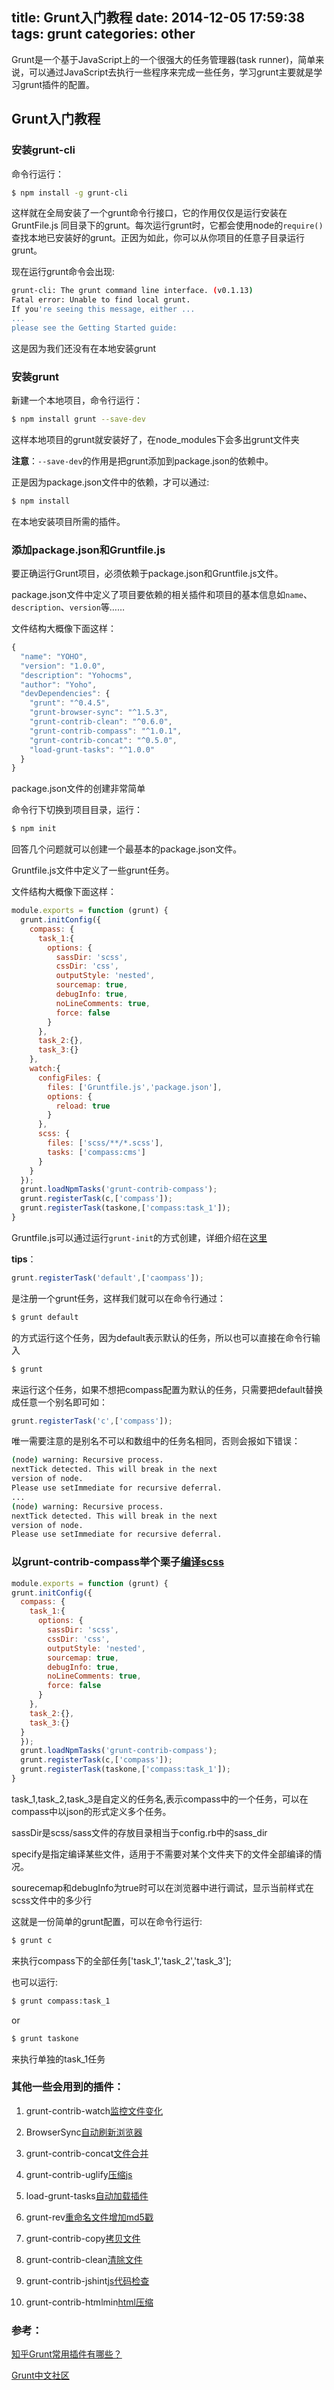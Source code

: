title: Grunt入门教程
date: 2014-12-05 17:59:38
tags: grunt
categories: other
---
Grunt是一个基于JavaScript上的一个很强大的任务管理器(task runner)，简单来说，可以通过JavaScript去执行一些程序来完成一些任务，学习grunt主要就是学习grunt插件的配置。

<!--more-->

## Grunt入门教程

### 安装grunt-cli

命令行运行：

```bash
$ npm install -g grunt-cli
```

这样就在全局安装了一个grunt命令行接口，它的作用仅仅是运行安装在GruntFile.js 同目录下的grunt。每次运行grunt时，它都会使用node的`require()`查找本地已安装好的grunt。正因为如此，你可以从你项目的任意子目录运行grunt。

现在运行grunt命令会出现:

```bash
grunt-cli: The grunt command line interface. (v0.1.13)
Fatal error: Unable to find local grunt.
If you're seeing this message, either ...
...
please see the Getting Started guide:
```

这是因为我们还没有在本地安装grunt

### 安装grunt

新建一个本地项目，命令行运行：

```bash
$ npm install grunt --save-dev
```

这样本地项目的grunt就安装好了，在node_modules下会多出grunt文件夹

**注意**：`--save-dev`的作用是把grunt添加到package.json的依赖中。

正是因为package.json文件中的依赖，才可以通过:

```bash
$ npm install
```

在本地安装项目所需的插件。

### 添加package.json和Gruntfile.js

要正确运行Grunt项目，必须依赖于package.json和Gruntfile.js文件。

package.json文件中定义了项目要依赖的相关插件和项目的基本信息如`name`、`description`、`version`等……

文件结构大概像下面这样：

```js
{
  "name": "YOHO",
  "version": "1.0.0",
  "description": "Yohocms",
  "author": "Yoho",
  "devDependencies": {
    "grunt": "^0.4.5",
    "grunt-browser-sync": "^1.5.3",
    "grunt-contrib-clean": "^0.6.0",
    "grunt-contrib-compass": "^1.0.1",
    "grunt-contrib-concat": "^0.5.0",
    "load-grunt-tasks": "^1.0.0"
  }
}
```

package.json文件的创建非常简单

命令行下切换到项目目录，运行：

```bash
$ npm init
```

回答几个问题就可以创建一个最基本的package.json文件。

Gruntfile.js文件中定义了一些grunt任务。

文件结构大概像下面这样：

```js
module.exports = function (grunt) {
  grunt.initConfig({
    compass: {
      task_1:{
        options: {
          sassDir: 'scss',
          cssDir: 'css',
          outputStyle: 'nested',
          sourcemap: true,
          debugInfo: true,
          noLineComments: true,
          force: false
        }
      }, 
      task_2:{}, 
      task_3:{}
    },
    watch:{	
      configFiles: {
        files: ['Gruntfile.js','package.json'],
        options: {
          reload: true
        }
      },
      scss: {
        files: ['scss/**/*.scss'],
        tasks: ['compass:cms']
      }	
    }
  });
  grunt.loadNpmTasks('grunt-contrib-compass');
  grunt.registerTask(c,['compass']);
  grunt.registerTask(taskone,['compass:task_1']);
}
```

Gruntfile.js可以通过运行`grunt-init`的方式创建，详细介绍在[这里](http://www.gruntjs.org/docs/creating-plugins.html)

**tips**：

```js
grunt.registerTask('default',['caompass']);
```

是注册一个grunt任务，这样我们就可以在命令行通过：

```bash
$ grunt default
```

的方式运行这个任务，因为default表示默认的任务，所以也可以直接在命令行输入

```bash
$ grunt
```

来运行这个任务，如果不想把compass配置为默认的任务，只需要把default替换成任意一个别名即可如：

```js
grunt.registerTask('c',['compass']);
```

唯一需要注意的是别名不可以和数组中的任务名相同，否则会报如下错误：

```bash
(node) warning: Recursive process.
nextTick detected. This will break in the next
version of node. 
Please use setImmediate for recursive deferral.
...
(node) warning: Recursive process.
nextTick detected. This will break in the next
version of node. 
Please use setImmediate for recursive deferral.
```


### 以grunt-contrib-compass举个栗子[编译scss](https://github.com/gruntjs/grunt-contrib-compass)

```js
module.exports = function (grunt) {
grunt.initConfig({
  compass: {
    task_1:{
      options: {
        sassDir: 'scss',
        cssDir: 'css',
        outputStyle: 'nested',
        sourcemap: true,
        debugInfo: true,
        noLineComments: true,
        force: false
      }
    }, 
    task_2:{}, 
    task_3:{}
  }
  });
  grunt.loadNpmTasks('grunt-contrib-compass');
  grunt.registerTask(c,['compass']);
  grunt.registerTask(taskone,['compass:task_1']);
}
```

task_1,task_2,task_3是自定义的任务名,表示compass中的一个任务，可以在compass中以json的形式定义多个任务。

sassDir是scss/sass文件的存放目录相当于config.rb中的sass_dir

specify是指定编译某些文件，适用于不需要对某个文件夹下的文件全部编译的情况。

sourecemap和debugInfo为true时可以在浏览器中进行调试，显示当前样式在scss文件中的多少行

这就是一份简单的grunt配置，可以在命令行运行:

```bash
$ grunt c
```

来执行compass下的全部任务['task_1','task_2','task_3'];

也可以运行:

```bash
$ grunt compass:task_1
```

or

```bash
$ grunt taskone
```

来执行单独的task_1任务

### 其他一些会用到的插件：

1. grunt-contrib-watch[监控文件变化](https://github.com/gruntjs/grunt-contrib-watch)

2. BrowserSync[自动刷新浏览器](http://www.browsersync.io/docs/grunt/)

3. grunt-contrib-concat[文件合并](https://github.com/gruntjs/grunt-contrib-concat)

4. grunt-contrib-uglify[压缩js](https://github.com/gruntjs/grunt-contrib-uglify)

5. load-grunt-tasks[自动加载插件](https://github.com/sindresorhus/load-grunt-tasks)

6. grunt-rev[重命名文件增加md5戳](https://github.com/cbas/grunt-rev)

7. grunt-contrib-copy[拷贝文件](https://github.com/gruntjs/grunt-contrib-copy)

8. grunt-contrib-clean[清除文件](https://github.com/gruntjs/grunt-contrib-clean)

9. grunt-contrib-jshint[js代码检查](https://github.com/gruntjs/grunt-contrib-jshint)

10. grunt-contrib-htmlmin[html压缩](https://github.com/gruntjs/grunt-contrib-htmlmin)

### 参考：

[知乎Grunt常用插件有哪些？](http://www.zhihu.com/question/21917526/answer/19747259)

[Grunt中文社区](http://www.gruntjs.org/)



